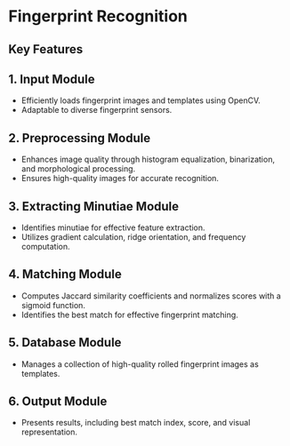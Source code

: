 # Fingerprint Recognition

## Key Features

## 1. Input Module

- Efficiently loads fingerprint images and templates using OpenCV.
- Adaptable to diverse fingerprint sensors.

## 2. Preprocessing Module

- Enhances image quality through histogram equalization, binarization, and morphological processing.
- Ensures high-quality images for accurate recognition.

## 3. Extracting Minutiae Module

- Identifies minutiae for effective feature extraction.
- Utilizes gradient calculation, ridge orientation, and frequency computation.

## 4. Matching Module

- Computes Jaccard similarity coefficients and normalizes scores with a sigmoid function.
- Identifies the best match for effective fingerprint matching.

## 5. Database Module

- Manages a collection of high-quality rolled fingerprint images as templates.

## 6. Output Module

- Presents results, including best match index, score, and visual representation.


